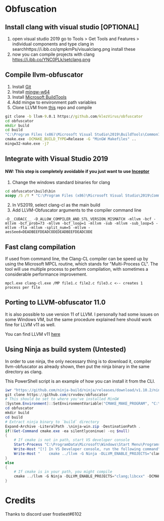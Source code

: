 Obfuscation
===========

## Install clang with visual studio [OPTIONAL]
1. open visual studio 2019 go to Tools > Get Tools and Features > individual components and type clang in searchhttps://i.ibb.co/qmpkmPs/visualclang.png install these
2. now you can compile projects with clang
https://i.ibb.co/YNC0PLk/setclang.png
   
## Compile llvm-obfuscator
1. Install [Git](https://git-scm.com/download/win)
2. Install [mingw-w64](http://mingw-w64.org/doku.php/download)
3. Install [Microsoft BuildTools](https://visualstudio.microsoft.com/downloads/?utm_medium=microsoft&utm_source=docs.microsoft.com&utm_campaign=navigation+cta&utm_content=download+vs2019)
4. Add mingw to environment path variables
5. Clone LLVM from [this](https://github.com/klezVirus/obfuscator) repo and compile
```bat
git clone -b llvm-9.0.1 https://github.com/klezVirus/obfuscator
cd obfuscator
mkdir build
cd build
"C:\Program Files (x86)\Microsoft Visual Studio\2019\BuildTools\Common7\Tools\VsDevCmd.bat"
cmake.exe -DCMAKE_BUILD_TYPE=Release -G "MinGW Makefiles" ..
mingw32-make.exe -j7
```

## Integrate with Visual Studio 2019

#### NW: This step is completely avoidable if you just want to use [Inceptor](https://github.com/klezVirus/inceptor)

1. Change the windows standard binaries for clang

```bat
cd obfuscator\build\bin
xcopy /S /Y * "C:\Program Files (x86)\Microsoft Visual Studio\2019\Community\VC\Tools\Llvm\x64\bin\"
```

2. In VS2019, select clang-cl as the main build 
3. Add LLVM-Obfuscator arguments to the compiler command line

```
-D__CUDACC__ -D_ALLOW_COMPILER_AND_STL_VERSION_MISMATCH -mllvm -bcf -mllvm -bcf_prob=73 -mllvm -bcf_loop=1 -mllvm -sub -mllvm -sub_loop=5 -mllvm -fla -mllvm -split_num=5 -mllvm -aesSeed=DEADBEEFDEADCODEDEADBEEFDEADCODE
```

## Fast clang compilation

If used from command line, the Clang-CL compiler can be speed up by using the Microsoft MPCL routine, which stands for
"Multi-Process CL". The tool will use multiple process to perform compilation, with sometimes a
considerable performance improvement.

```
mpcl.exe clang-cl.exe /MP file1.c file2.c file3.c <-- creates 1 process per file
```

## Porting to LLVM-obfuscator 11.0

It is also possible to use version 11 of LLVM. I personally had some issues on some Windows VM,
but the same procedure explained here should work fine for LLVM v11 as well.

You can find LLVM v11 [here](https://github.com/liLeiBest/obfuscator/tree/llvm-11.0.0)

## Using Ninja as build system (Untested)

In order to use ninja, the only necessary thing is to download it, compiler llvm-obfuscator as 
already shown, then put the ninja binary in the same directory as clang.

This PowerShell script is an example of how you can install it from the CLI.

```powershell
iwr "https://github.com/ninja-build/ninja/releases/download/v1.10.2/ninja-win.zip" -O "ninja-win.zip"
git clone https://github.com/crvvdev/obfuscator
# This should be set to where you've installed MinGW
[System.Environment]::SetEnvironmentVariable("CMAKE_MAKE_PROGRAM", "C:\Program Files\mingw-w64\x86_64-8.1.0-posix-seh-rt_v6-rev0\mingw64\bin\mingw32-make.exe")
cd obfuscator
mkdir build
cd build
# Extract ninja binary to `build` directory
Expand-Archive -LiteralPath .\ninja-win.zip -DestinationPath .
if((Get-Command cmake.exe -ea silentlyconinue) -eq $null)
{
    # If cmake is not in path, start VS developer console
    Start-Process "C:\ProgramData\Microsoft\Windows\Start Menu\Programs\Visual Studio 2019\Visual Studio Tools\Developer Command Prompt for VS 2019.lnk"
    Write-Host "[!] In VS Developer console, run the following command"
    Write-Host "    cmake ../llvm -G Ninja -DLLVM_ENABLE_PROJECTS="clang;libcxx" -DCMAKE_BUILD_TYPE=Release -DLLVM_TARGETS_TO_BUILD=X86 -DLLVM_INCLUDE_EXAMPLES=OFF -DLLVM_BUILD_TESTS=OFF -DLLVM_INCLUDE_TESTS=OFF -DCMAKE_CXX_FLAGS=/std:c++14 -DBUILD_SHARED_LIBS=OFF -DLLVM_PARALLEL_COMPILE_JOBS=4 -DLLVM_PARALLEL_LINK_JOBS=4"
}
else
{
    # If cmake is in your path, you might compile
    cmake ../llvm -G Ninja -DLLVM_ENABLE_PROJECTS="clang;libcxx" -DCMAKE_BUILD_TYPE=Release -DLLVM_TARGETS_TO_BUILD=X86 -DLLVM_INCLUDE_EXAMPLES=OFF -DLLVM_BUILD_TESTS=OFF -DLLVM_INCLUDE_TESTS=OFF -DCMAKE_CXX_FLAGS=/std:c++14 -DBUILD_SHARED_LIBS=OFF -DLLVM_PARALLEL_COMPILE_JOBS=4 -DLLVM_PARALLEL_LINK_JOBS=4
}
```

# Credits

Thanks to discord user frostiest#6102